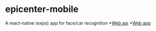 # epicenter-mobile
A react-native (expo) app for face/car recognition
*[Web api](https://github.com/tozaicevas/epicenter)
*[Web app](https://github.com/UndeadRat22/EpicenterWebapp)
